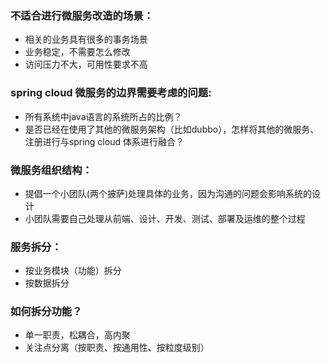 ### 不适合进行微服务改造的场景：

* 相关的业务具有很多的事务场景
* 业务稳定，不需要怎么修改
* 访问压力不大，可用性要求不高

### spring cloud 微服务的边界需要考虑的问题:

* 所有系统中java语言的系统所占的比例？
* 是否已经在使用了其他的微服务架构（比如dubbo），怎样将其他的微服务、注册进行与spring cloud 体系进行融合？

### 微服务组织结构：

* 提倡一个小团队\(两个披萨\)处理具体的业务，因为沟通的问题会影响系统的设计
* 小团队需要自己处理从前端、设计、开发、测试、部署及运维的整个过程

### 服务拆分：

* 按业务模块（功能）拆分
* 按数据拆分

### 如何拆分功能？

* 单一职责，松耦合，高内聚
* 关注点分离（按职责、按通用性、按粒度级别）



